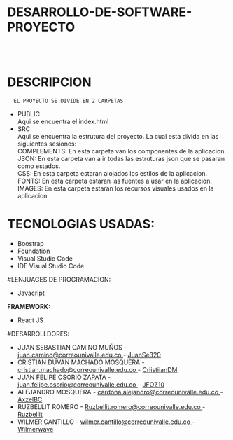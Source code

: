 # DESARROLLO-DE-SOFTWARE-PROYECTO
<BR><BR>
 
# DESCRIPCION
      EL PROYECTO SE DIVIDE EN 2 CARPETAS
 * PUBLIC <br>
 Aqui se encuentra el index.html <br>
 * SRC  <br>
  Aqui se encuentra la estrutura del proyecto. La cual esta divida en las siguientes sesiones:<br>
  COMPLEMENTS: En esta carpeta van los componentes de la aplicacion. <br>
  JSON: En esta carpeta van a ir todas las estruturas json que se pasaran como estados. <br>
  CSS: En esta carpeta estaran alojados los estilos de la aplicacion.
  FONTS: En esta carpeta estaran las fuentes a usar en la aplicacion.
  IMAGES: En esta carpeta estaran los recursos visuales usados en la aplicacion<br>
# TECNOLOGIAS USADAS:

 <ul>
   <li>Boostrap</li> 
   <li>Foundation</li> 
   <li>Visual Studio Code </li>
   <li>IDE Visual Studio Code</li>
</ul>

#LENJUAGES DE PROGRAMACION:
<ul>
  <li>Javacript</li>
</ul>
<strong>FRAMEWORK:</strong>
<ul> 
  <li>React JS</li>
</ul>

#DESARROLLDORES:
<ul>
  <li> JUAN SEBASTIAN CAMINO MUÑOS - <a href="mailto:juan.camino@correounivalle.edu.co"> juan.camino@correounivalle.edu.co </a> - 
    <a href="https://github.com/JuanSe320" target="_blank">    JuanSe320</a>
  </li> 
  <li> CRISTIAN DUVAN MACHADO MOSQUERA - <a href="mailto:cristian.machado@correounivalle.edu.co"> cristian.machado@correounivalle.edu.co </a> -
    <a href="https://github.com/CriistiianDM"> CriistiianDM </a>
  </li>
  <li> JUAN FELIPE OSORIO ZAPATA - <a href="mailto:juan.felipe.osorio@correounivalle.edu.co">juan.felipe.osorio@correounivalle.edu.co </a> -
    <a href="https://github.com/JFOZ1010">JFOZ10 </a>
  </li>
    <li> ALEJANDRO MOSQUERA - <a href="mailto:cardona.alejandro@correounivalle.edu.co">cardona.alejandro@correounivalle.edu.co </a> -
    <a href="https://github.com/AxzelBC">AxzelBC</a>
  </li>
  <li> RUZBELLIT ROMERO - <a href="mailto:Ruzbellit.romero@correounivalle.edu.co">Ruzbellit.romero@correounivalle.edu.co  </a> -
    <a href="https://github.com/Ruzbellit">Ruzbellit</a>
  </li>
    <li>  WILMER CANTILLO - <a href="wilmer.cantillo@correounivalle.edu.co">wilmer.cantillo@correounivalle.edu.co  </a> -
    <a href="https://github.com/Wilmerwave">Wilmerwave</a>
  </li>
</ul>
